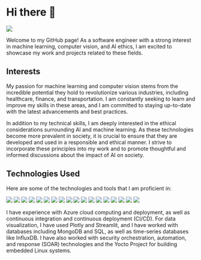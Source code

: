 # Hi there 👋
![](https://komarev.com/ghpvc/?username=pdragoi)

Welcome to my GitHub page! As a software engineer with a strong interest in machine learning, computer vision, and AI ethics, I am excited to showcase my work and projects related to these fields.

## Interests

My passion for machine learning and computer vision stems from the incredible potential they hold to revolutionize various industries, including healthcare, finance, and transportation. I am constantly seeking to learn and improve my skills in these areas, and I am committed to staying up-to-date with the latest advancements and best practices.

In addition to my technical skills, I am deeply interested in the ethical considerations surrounding AI and machine learning. As these technologies become more prevalent in society, it is crucial to ensure that they are developed and used in a responsible and ethical manner. I strive to incorporate these principles into my work and to promote thoughtful and informed discussions about the impact of AI on society.

## Technologies Used

Here are some of the technologies and tools that I am proficient in:

![](https://img.shields.io/badge/-Python-3776AB?style=flat-square&amp;logo=python&amp;logoColor=white)
![](https://img.shields.io/badge/-PyTorch-EE4C2C?style=flat-square&amp;logo=pytorch&amp;logoColor=white)
![](https://img.shields.io/badge/-OpenCV-5C3EE8?style=flat-square&amp;logo=opencv&amp;logoColor=white)
![](https://img.shields.io/badge/-NumPy-013243?style=flat-square&amp;logo=numpy&amp;logoColor=white)
![](https://img.shields.io/badge/-Pandas-150458?style=flat-square&amp;logo=pandas&amp;logoColor=white)
![](https://img.shields.io/badge/-Git-F05032?style=flat-square&amp;logo=git&amp;logoColor=white)
![](https://img.shields.io/badge/-Linux-FCC624?style=flat-square&amp;logo=linux&amp;logoColor=white)
![](https://img.shields.io/badge/-Azure-0089D6?style=flat-square&logo=microsoft-azure&logoColor=white)
![](https://img.shields.io/badge/-CI%2FCD-4D4D4D?style=flat-square&logo=jenkins&logoColor=white)
![](https://img.shields.io/badge/-Plotly-3F4F75?style=flat-square&logo=plotly&logoColor=white)
![](https://img.shields.io/badge/-Streamlit-FF4B4B?style=flat-square&logo=streamlit&logoColor=white)
![](https://img.shields.io/badge/-Weights%20%26%20Biases-FFBE00?style=flat-square&logo=wandb&logoColor=white)
![](https://img.shields.io/badge/-C-A8B9CC?style=flat-square&logo=c&logoColor=white)
![](https://img.shields.io/badge/-MongoDB-47A248?style=flat-square&logo=mongodb&logoColor=white)
![](https://img.shields.io/badge/-SQL-4479A1?style=flat-square&logo=postgresql&logoColor=white)
![](https://img.shields.io/badge/-InfluxDB-22ADF6?style=flat-square&logo=influxdb&logoColor=white)
![](https://img.shields.io/badge/-Yocto-2E2E2E?style=flat-square)
![](https://img.shields.io/badge/-SOAR-252526?style=flat-square)

I have experience with Azure cloud computing and deployment, as well as continuous integration and continuous deployment (CI/CD). For data visualization, I have used Plotly and Streamlit, and I have worked with databases including MongoDB and SQL, as well as time-series databases like InfluxDB. I have also worked with security orchestration, automation, and response (SOAR) technologies and the Yocto Project for building embedded Linux systems.
